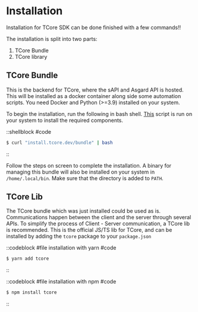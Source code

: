# Installation

Installation for TCore SDK can be done finished with a few commands!!

The installation is split into two parts:
1. TCore Bundle
2. TCore library

## TCore Bundle

This is the backend for TCore, where the sAPI and Asgard API is hosted. This will be installed as a docker container along side some automation scripts. You need Docker and Python (>=3.9) installed on your system.

To begin the installation, run the following in bash shell. [This](https://tcore.dev) script is run on your system to install the required components.

::shellblock
#code
```bash
$ curl "install.tcore.dev/bundle" | bash
```
::

Follow the steps on screen to complete the installation. A binary for managing this bundle will also be installed on your system in `/home/.local/bin`. Make sure that the directory is added to `PATH`.


## TCore Lib

The TCore bundle which was just installed could be used as is. Communications happen between the client and the server through several APIs. To simplify the process of Client - Server communication, a TCore lib is recommended. This is the official JS/TS lib for TCore, and can be installed by adding the `tcore` package to your `package.json`

::codeblock
#file
installation with yarn
#code
```bash
$ yarn add tcore
```
::

::codeblock
#file
installation with npm
#code
```bash
$ npm install tcore
```
::